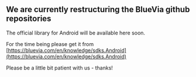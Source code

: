 ## We are currently restructuring the BlueVia github repositories

The official library for Android will be available here soon.

For the time being please get it from [https://bluevia.com/en/knowledge/sdks.Android](https://bluevia.com/en/knowledge/sdks.Android)

Please be a little bit patient with us - thanks!

